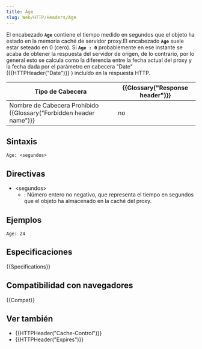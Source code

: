 ```yaml
---
title: Age
slug: Web/HTTP/Headers/Age
---
```


El encabezado **`Age`** contiene el tiempo medido en segundos que el objeto ha estado en la memoria caché de servidor proxy.El encabezado **`Age`** suele estar seteado en 0 (cero). Si **`Age : 0`** probablemente en ese instante se acaba de obtener la respuesta del servidor de origen, de lo contrario, por lo general esto se calcula como la diferencia entre la fecha actual del proxy y la fecha dada por el parámetro en cabecera "Date" ({{HTTPHeader("Date")}} ) incluído en la respuesta HTTP.

| Tipo de Cabecera                                                              | {{Glossary("Response header")}} |
| ----------------------------------------------------------------------------- | ---------------------------------------- |
| Nombre de Cabecera Prohibido {{Glossary("Forbidden header name")}} | no                                       |

## Sintaxis

```
Age: <segundos>
```

## Directivas

- \<segundos>
  - : Número entero no negativo, que representa el tiempo en segundos que el objeto ha almacenado en la caché del proxy.

## Ejemplos

```
Age: 24
```

## Especificaciones

{{Specifications}}

## Compatibilidad con navegadores

{{Compat}}

## Ver también

- {{HTTPHeader("Cache-Control")}}
- {{HTTPHeader("Expires")}}
